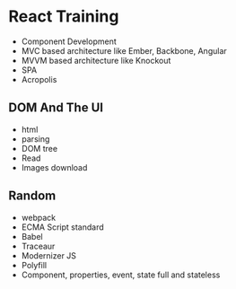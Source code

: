 # React Training

* Component Development
* MVC based architecture like Ember, Backbone, Angular
* MVVM based architecture like Knockout
* SPA
* Acropolis

## DOM And The UI

* html
* parsing
* DOM tree
* Read
* Images download

## Random

* webpack
* ECMA Script standard
* Babel
* Traceaur
* Modernizer JS
* Polyfill
* Component, properties, event, state full and stateless
